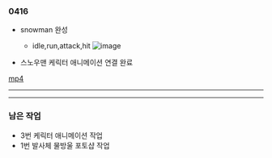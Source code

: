 ### 0416  


- snowman 완성
  - idle,run,attack,hit
![image](https://github.com/s8st/20240320FinalProject/assets/153998744/1dd53adb-effc-4246-b756-67c7eb8ab4c5)

- 스노우맨 케릭터 애니메이션 연결 완료  

[mp4](https://s8st.github.io/20240320FinalProject/Recordings/Movie_001.mp4)


---  


--- 
### 남은 작업
- 3번 케릭터 애니메이션 작업
- 1번 발사체 물방울 포토샵 작업
